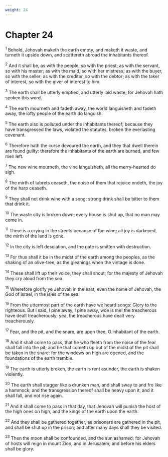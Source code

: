 ```yaml
---
weight: 24
---
```


# Chapter 24

<sup>1</sup> Behold, Jehovah maketh the earth empty, and maketh it waste, and turneth it upside down, and scattereth abroad the inhabitants thereof. 

<sup>2</sup> And it shall be, as with the people, so with the priest; as with the servant, so with his master; as with the maid, so with her mistress; as with the buyer, so with the seller; as with the creditor, so with the debtor; as with the taker of interest, so with the giver of interest to him. 

<sup>3</sup> The earth shall be utterly emptied, and utterly laid waste; for Jehovah hath spoken this word. 

<sup>4</sup> The earth mourneth and fadeth away, the world languisheth and fadeth away, the lofty people of the earth do languish. 

<sup>5</sup> The earth also is polluted under the inhabitants thereof; because they have transgressed the laws, violated the statutes, broken the everlasting covenant. 

<sup>6</sup> Therefore hath the curse devoured the earth, and they that dwell therein are found guilty: therefore the inhabitants of the earth are burned, and few men left. 

<sup>7</sup> The new wine mourneth, the vine languisheth, all the merry-hearted do sigh. 

<sup>8</sup> The mirth of tabrets ceaseth, the noise of them that rejoice endeth, the joy of the harp ceaseth. 

<sup>9</sup> They shall not drink wine with a song; strong drink shall be bitter to them that drink it. 

<sup>10</sup> The waste city is broken down; every house is shut up, that no man may come in. 

<sup>11</sup> There is a crying in the streets because of the wine; all joy is darkened, the mirth of the land is gone. 

<sup>12</sup> In the city is left desolation, and the gate is smitten with destruction. 

<sup>13</sup> For thus shall it be in the midst of the earth among the peoples, as the shaking of an olive-tree, as the gleanings when the vintage is done. 

<sup>14</sup> These shall lift up their voice, they shall shout; for the majesty of Jehovah they cry aloud from the sea. 

<sup>15</sup> Wherefore glorify ye Jehovah in the east, even the name of Jehovah, the God of Israel, in the isles of the sea. 

<sup>16</sup> From the uttermost part of the earth have we heard songs: Glory to the righteous. But I said, I pine away, I pine away, woe is me! the treacherous have dealt treacherously; yea, the treacherous have dealt very treacherously. 

<sup>17</sup> Fear, and the pit, and the snare, are upon thee, O inhabitant of the earth. 

<sup>18</sup> And it shall come to pass, that he who fleeth from the noise of the fear shall fall into the pit; and he that cometh up out of the midst of the pit shall be taken in the snare: for the windows on high are opened, and the foundations of the earth tremble. 

<sup>19</sup> The earth is utterly broken, the earth is rent asunder, the earth is shaken violently. 

<sup>20</sup> The earth shall stagger like a drunken man, and shall sway to and fro like a hammock; and the transgression thereof shall be heavy upon it, and it shall fall, and not rise again. 

<sup>21</sup> And it shall come to pass in that day, that Jehovah will punish the host of the high ones on high, and the kings of the earth upon the earth. 

<sup>22</sup> And they shall be gathered together, as prisoners are gathered in the pit, and shall be shut up in the prison; and after many days shall they be visited. 

<sup>23</sup> Then the moon shall be confounded, and the sun ashamed; for Jehovah of hosts will reign in mount Zion, and in Jerusalem; and before his elders shall be glory. 


